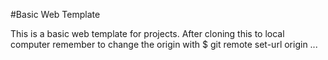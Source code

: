 #Basic Web Template

This is a basic web template for projects. After cloning this to local computer remember to change the origin with $ git remote set-url origin ...